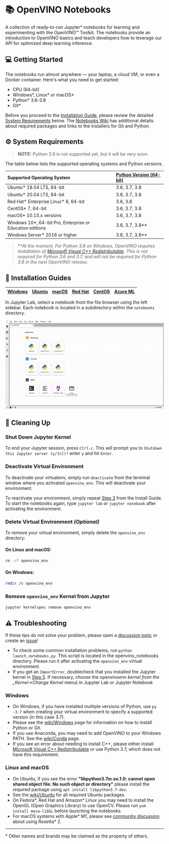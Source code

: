 # 📚 OpenVINO Notebooks

A collection of ready-to-run Jupyter\* notebooks for learning and experimenting with the OpenVINO™ Toolkit. The notebooks provide an introduction to OpenVINO basics and teach developers how to leverage our API for optimized deep learning inference.

## 💻 Getting Started

The notebooks run almost anywhere &mdash; your laptop, a cloud VM, or even a Docker container. Here's what you need to get started:

- CPU (64-bit)
- Windows\*, Linux\* or macOS\*
- Python\* 3.6-3.8
- Git\*

Before you proceed to the [Installation Guide](#-installation-guide), please review the detailed [System Requirements](#%EF%B8%8F-system-requirements) below. The [Notebooks Wiki](https://github.com/openvinotoolkit/openvino_notebooks/wiki#guides-per-operating-system) has additional
details about required packages and links to the installers for Git and Python.

## ⚙️ System Requirements

> **NOTE:** Python 3.9 is not supported yet, but it will be very soon.

The table below lists the supported operating systems and Python versions.

| Supported Operating System                                 | [Python Version (64-bit)](https://www.python.org/) |
| :--------------------------------------------------------- | :------------------------------------------------- |
| Ubuntu\* 18.04 LTS, 64-bit                                 | 3.6, 3.7, 3.8                                      |
| Ubuntu\* 20.04 LTS, 64-bit                                 | 3.6, 3.7, 3.8                                      |
| Red Hat* Enterprise Linux* 8, 64-bit                       | 3.6, 3.8                                           |
| CentOS\* 7, 64-bit                                         | 3.6, 3.7, 3.8                                      |
| macOS\* 10.15.x versions                                   | 3.6, 3.7, 3.8                                      |
| Windows 10\*, 64-bit Pro, Enterprise or Education editions | 3.6, 3.7, 3.8\*\*                                  |
| Windows Server\* 2016 or higher                            | 3.6, 3.7, 3.8\*\*                                  |

> \*\*_At the moment, For Python 3.8 on Windows, OpenVINO requires installation of [Microsoft Visual C++ Redistributable](https://visualstudio.microsoft.com/downloads/#microsoft-visual-c-redistributable-for-visual-studio-2019). This is not required for Python 3.6 and 3.7, and will not be required for Python 3.8 in the next OpenVINO release._

## 📝 Installation Guides

| [Windows](https://github.com/openvinotoolkit/openvino_notebooks/wiki/Windows) | [Ubuntu](https://github.com/openvinotoolkit/openvino_notebooks/wiki/Ubuntu) | [macOS](https://github.com/openvinotoolkit/openvino_notebooks/wiki/macOS) | [Red Hat](https://github.com/openvinotoolkit/openvino_notebooks/wiki/Red-Hat-and-CentOS) | [CentOS](https://github.com/openvinotoolkit/openvino_notebooks/wiki/Red-Hat-and-CentOS) | [Azure ML](https://github.com/openvinotoolkit/openvino_notebooks/wiki/AzureML) |
| ----------------------------------------------------------------------------- | --------------------------------------------------------------------------- | ------------------------------------------------------------------------- | ---------------------------------------------------------------------------------------- | --------------------------------------------------------------------------------------- | ------------------------------------------------------------------------------ |

In Jupyter Lab, select a notebook from the file browser using the left sidebar. Each notebook is located in a subdirectory within the `notebooks` directory.

<img src="notebooks/jupyterlab.gif">

## 🧹 Cleaning Up

### Shut Down Jupyter Kernel

To end your Jupyter session, press `Ctrl-c`. This will prompt you to `Shutdown this Jupyter server (y/[n])?` enter `y` and hit `Enter`.

### Deactivate Virtual Environment

To deactivate your virtualenv, simply run `deactivate` from the terminal window where you activated `openvino_env`. This will deactivate your environment.

To reactivate your environment, simply repeat [Step 3](#step-3-activate-the-environment) from the Install Guide.
To start the notebooks again, type `jupyter lab` or `jupyter notebook` after activating the environment.

### Delete Virtual Environment _(Optional)_

To remove your virtual environment, simply delete the `openvino_env` directory:

#### On Linux and macOS:

```bash
rm -rf openvino_env
```

#### On Windows:

```bash
rmdir /s openvino_env
```

### Remove `openvino_env` Kernel from Jupyter

```bash
jupyter kernelspec remove openvino_env
```

## ⚠️ Troubleshooting

If these tips do not solve your problem, please open a [discussion topic](https://github.com/openvinotoolkit/openvino_notebooks/discussions)
or create an [issue](https://github.com/openvinotoolkit/openvino_notebooks/issues)!

- To check some common installation problems, run `python launch_notebooks.py`. This script is located in the openvino_notebooks directory.
  Please run it after activating the `openvino_env` virtual environment.
- If you get an `ImportError`, doublecheck that you installed the Jupyter kernel in [Step 5](#step-5-install-the-virtualenv-kernel-in-jupyter).
  If necessary, choose the openvino*env kernel from the \_Kernel->Change Kernel* menu) in Jupyter Lab or Jupyter Notebook

### Windows

- On Windows, if you have installed multiple versions of Python, use `py -3.7` when creating your virtual environment to specify a supported version (in this case 3.7).
- Please see the [wiki/Windows](https://github.com/openvinotoolkit/openvino_notebooks/wiki/Windows) page for information on how to install Python or Git.
- If you use Anaconda, you may need to add OpenVINO to your Windows PATH. See the [wiki/Conda](https://github.com/openvinotoolkit/openvino_notebooks/wiki/Conda) page.
- If you see an error about needing to install C++, please either install
  [Microsoft Visual C++ Redistributable](https://visualstudio.microsoft.com/downloads/#microsoft-visual-c-redistributable-for-visual-studio-2019)
  or use Python 3.7, which does not have this requirement.

### Linux and macOS

- On Ubuntu, if you see the error **"libpython3.7m.so.1.0: cannot open shared object file: No such object or directory"** please install
  the required package using `apt install libpython3.7-dev`.
- See the [wiki/Ubuntu](https://github.com/openvinotoolkit/openvino_notebooks/wiki/Ubuntu) for all required Ubuntu packages.
- On Fedora*, Red Hat and Amazon* Linux you may need to install the OpenGL (Open Graphics Library) to use OpenCV. Please run `yum install mesa-libGL`
  before launching the notebooks.
- For macOS systems with Apple* M1, please see [community discussion](https://github.com/openvinotoolkit/openvino_notebooks/discussions/10) about using Rosetta* 2.

---

\* Other names and brands may be claimed as the property of others.
